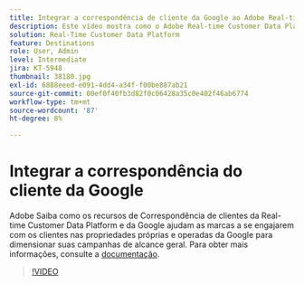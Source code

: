 ```yaml
---
title: Integrar a correspondência de cliente da Google ao Adobe Real-time Customer Data Platform
description: Este vídeo mostra como o Adobe Real-time Customer Data Platform e os recursos de Correspondência de clientes da Google ajudam as marcas a se engajarem com os clientes nas propriedades próprias e operadas da Google para dimensionar suas campanhas de alcance geral.
solution: Real-Time Customer Data Platform
feature: Destinations
role: User, Admin
level: Intermediate
jira: KT-5948
thumbnail: 38180.jpg
exl-id: 6888eeed-e091-4dd4-a34f-f00be887ab21
source-git-commit: 00ef0f40fb3d82f0c06428a35c0e402f46ab6774
workflow-type: tm+mt
source-wordcount: '87'
ht-degree: 8%

---
```


# Integrar a correspondência do cliente da Google

Adobe Saiba como os recursos de Correspondência de clientes da Real-time Customer Data Platform e da Google ajudam as marcas a se engajarem com os clientes nas propriedades próprias e operadas da Google para dimensionar suas campanhas de alcance geral. Para obter mais informações, consulte a [documentação](https://experienceleague.adobe.com/docs/experience-platform/destinations/catalog/advertising/google-customer-match.html).

>[!VIDEO](https://video.tv.adobe.com/v/38180?learn=on)
